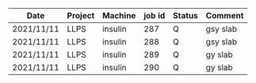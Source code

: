 |    Date     |   Project   |   Machine  |  job id  |  Status  |    Comment    |
| ----------- | ----------- | ---------- | -------- | -------- | ------------- |
| 2021/11/11  |    LLPS     |   insulin  |   287    |     Q    |    gsy slab   |
| 2021/11/11  |    LLPS     |   insulin  |   288    |     Q    |    gsy slab   |
| 2021/11/11  |    LLPS     |   insulin  |   289    |     Q    |    gy  slab   |
| 2021/11/11  |    LLPS     |   insulin  |   290    |     Q    |    gy  slab   |

